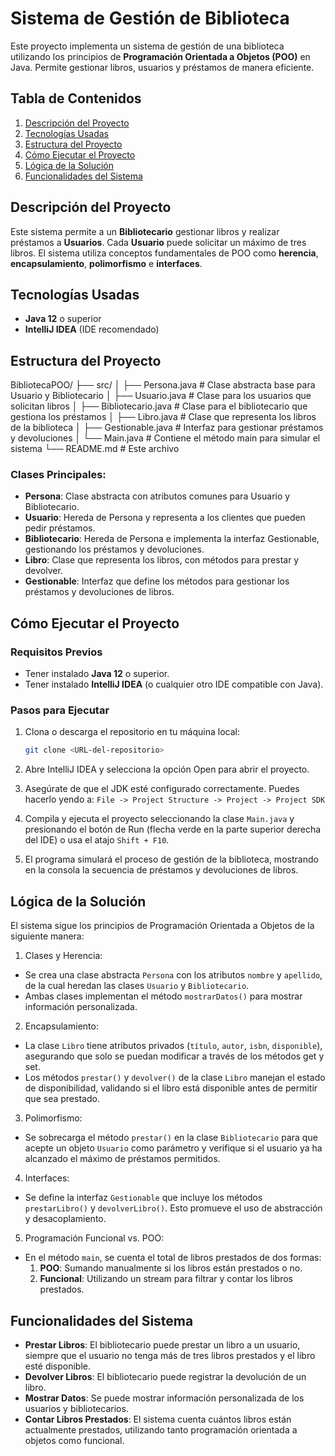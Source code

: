 # Sistema de Gestión de Biblioteca

Este proyecto implementa un sistema de gestión de una biblioteca utilizando los principios de **Programación Orientada a Objetos (POO)** en Java. Permite gestionar libros, usuarios y préstamos de manera eficiente.

## Tabla de Contenidos
1. [Descripción del Proyecto](#descripción-del-proyecto)
2. [Tecnologías Usadas](#tecnologías-usadas)
3. [Estructura del Proyecto](#estructura-del-proyecto)
4. [Cómo Ejecutar el Proyecto](#cómo-ejecutar-el-proyecto)
5. [Lógica de la Solución](#lógica-de-la-solución)
6. [Funcionalidades del Sistema](#funcionalidades-del-sistema)

## Descripción del Proyecto
Este sistema permite a un **Bibliotecario** gestionar libros y realizar préstamos a **Usuarios**. Cada **Usuario** puede solicitar un máximo de tres libros. El sistema utiliza conceptos fundamentales de POO como **herencia**, **encapsulamiento**, **polimorfismo** e **interfaces**.

## Tecnologías Usadas
- **Java 12** o superior
- **IntelliJ IDEA** (IDE recomendado)

## Estructura del Proyecto
BibliotecaPOO/ ├── src/ │ ├── Persona.java # Clase abstracta base para Usuario y Bibliotecario │ ├── Usuario.java # Clase para los usuarios que solicitan libros │ ├── Bibliotecario.java # Clase para el bibliotecario que gestiona los préstamos │ ├── Libro.java # Clase que representa los libros de la biblioteca │ ├── Gestionable.java # Interfaz para gestionar préstamos y devoluciones │ └── Main.java # Contiene el método main para simular el sistema └── README.md # Este archivo


### Clases Principales:
- **Persona**: Clase abstracta con atributos comunes para Usuario y Bibliotecario.
- **Usuario**: Hereda de Persona y representa a los clientes que pueden pedir préstamos.
- **Bibliotecario**: Hereda de Persona e implementa la interfaz Gestionable, gestionando los préstamos y devoluciones.
- **Libro**: Clase que representa los libros, con métodos para prestar y devolver.
- **Gestionable**: Interfaz que define los métodos para gestionar los préstamos y devoluciones de libros.

## Cómo Ejecutar el Proyecto

### Requisitos Previos
- Tener instalado **Java 12** o superior.
- Tener instalado **IntelliJ IDEA** (o cualquier otro IDE compatible con Java).

### Pasos para Ejecutar
1. Clona o descarga el repositorio en tu máquina local:
   ```bash
   git clone <URL-del-repositorio>
2. Abre IntelliJ IDEA y selecciona la opción Open para abrir el proyecto.

3. Asegúrate de que el JDK esté configurado correctamente. Puedes hacerlo yendo a: `File -> Project Structure -> Project -> Project SDK`

4. Compila y ejecuta el proyecto seleccionando la clase `Main.java` y presionando el botón de Run (flecha verde en la parte superior derecha del IDE) o usa el atajo `Shift + F10`.

5. El programa simulará el proceso de gestión de la biblioteca, mostrando en la consola la secuencia de préstamos y devoluciones de libros.   

## Lógica de la Solución
El sistema sigue los principios de Programación Orientada a Objetos de la siguiente manera:

1. Clases y Herencia:

- Se crea una clase abstracta `Persona` con los atributos `nombre` y `apellido`, de la cual heredan las clases  `Usuario` y `Bibliotecario`.
- Ambas clases implementan el método `mostrarDatos()` para mostrar información personalizada.
2. Encapsulamiento:

- La clase `Libro` tiene atributos privados (`título`, `autor`, `isbn`, `disponible`), asegurando que solo se puedan modificar a través de los métodos get y set.
- Los métodos `prestar()` y `devolver()` de la clase `Libro` manejan el estado de disponibilidad, validando si el libro está disponible antes de permitir que sea prestado.
3. Polimorfismo:

- Se sobrecarga el método `prestar()` en la clase `Bibliotecario` para que acepte un objeto `Usuario` como parámetro y verifique si el usuario ya ha alcanzado el máximo de préstamos permitidos.
4. Interfaces:

- Se define la interfaz `Gestionable` que incluye los métodos `prestarLibro()` y `devolverLibro()`. Esto promueve el uso de abstracción y desacoplamiento.
5. Programación Funcional vs. POO:

- En el método `main`, se cuenta el total de libros prestados de dos formas:
  1. **POO**: Sumando manualmente si los libros están prestados o no.
  2. **Funcional**: Utilizando un stream para filtrar y contar los libros prestados.

## Funcionalidades del Sistema
- **Prestar Libros**: El bibliotecario puede prestar un libro a un usuario, siempre que el usuario no tenga más de tres libros prestados y el libro esté disponible.
- **Devolver Libros**: El bibliotecario puede registrar la devolución de un libro.
- **Mostrar Datos**: Se puede mostrar información personalizada de los usuarios y bibliotecarios.
- **Contar Libros Prestados**: El sistema cuenta cuántos libros están actualmente prestados, utilizando tanto programación orientada a objetos como funcional.